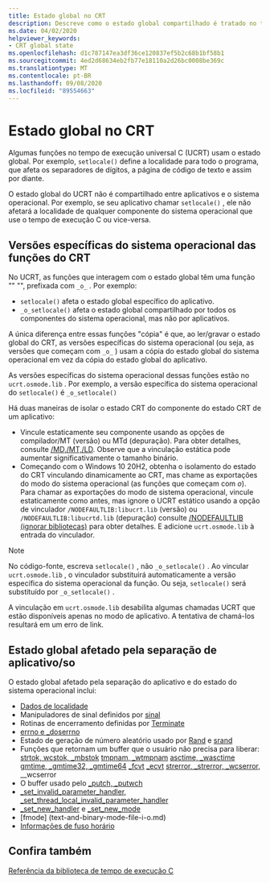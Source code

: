 ```yaml
---
title: Estado global no CRT
description: Descreve como o estado global compartilhado é tratado no tempo de execução universal C.
ms.date: 04/02/2020
helpviewer_keywords:
- CRT global state
ms.openlocfilehash: d1c787147ea3df36ce120837ef5b2c68b1bf58b1
ms.sourcegitcommit: 4ed2d68634eb2fb77e18110a2d26bc0008be369c
ms.translationtype: MT
ms.contentlocale: pt-BR
ms.lasthandoff: 09/08/2020
ms.locfileid: "89554663"
---
```

# <a name="global-state-in-the-crt"></a>Estado global no CRT

Algumas funções no tempo de execução universal C (UCRT) usam o estado global. Por exemplo, `setlocale()` define a localidade para todo o programa, que afeta os separadores de dígitos, a página de código de texto e assim por diante.

O estado global do UCRT não é compartilhado entre aplicativos e o sistema operacional. Por exemplo, se seu aplicativo chamar `setlocale()` , ele não afetará a localidade de qualquer componente do sistema operacional que use o tempo de execução C ou vice-versa.

## <a name="os-specific-versions-of-crt-functions"></a>Versões específicas do sistema operacional das funções do CRT

No UCRT, as funções que interagem com o estado global têm uma função "" "", prefixada com `_o_` . Por exemplo:

- `setlocale()` afeta o estado global específico do aplicativo.
- `_o_setlocale()` afeta o estado global compartilhado por todos os componentes do sistema operacional, mas não por aplicativos.

A única diferença entre essas funções "cópia" é que, ao ler/gravar o estado global do CRT, as versões específicas do sistema operacional (ou seja, as versões que começam com `_o_` ) usam a cópia do estado global do sistema operacional em vez da cópia do estado global do aplicativo.

As versões específicas do sistema operacional dessas funções estão no `ucrt.osmode.lib` . Por exemplo, a versão específica do sistema operacional do `setlocale()` é `_o_setlocale()`

Há duas maneiras de isolar o estado CRT do componente do estado CRT de um aplicativo:

- Vincule estaticamente seu componente usando as opções de compilador/MT (versão) ou MTd (depuração). Para obter detalhes, consulte [/MD,/MT,/LD](../build/reference/md-mt-ld-use-run-time-library.md). Observe que a vinculação estática pode aumentar significativamente o tamanho binário.
- Começando com o Windows 10 20H2, obtenha o isolamento do estado do CRT vinculando dinamicamente ao CRT, mas chame as exportações do modo do sistema operacional (as funções que começam com _o_). Para chamar as exportações do modo de sistema operacional, vincule estaticamente como antes, mas ignore o UCRT estático usando a opção de vinculador `/NODEFAULTLIB:libucrt.lib` (versão) ou `/NODEFAULTLIB:libucrtd.lib` (depuração) consulte [/NODEFAULTLIB (ignorar bibliotecas)](../build/reference/nodefaultlib-ignore-libraries.md) para obter detalhes. E adicione `ucrt.osmode.lib` à entrada do vinculador.

> [!Note]
> No código-fonte, escreva `setlocale()` , não `_o_setlocale()` . Ao vincular `ucrt.osmode.lib` , o vinculador substituirá automaticamente a versão específica do sistema operacional da função. Ou seja, `setlocale()` será substituído por `_o_setlocale()` .

A vinculação em `ucrt.osmode.lib` desabilita algumas chamadas UCRT que estão disponíveis apenas no modo de aplicativo. A tentativa de chamá-los resultará em um erro de link.

## <a name="global-state-affected-by-appos-separation"></a>Estado global afetado pela separação de aplicativo/so

O estado global afetado pela separação do aplicativo e do estado do sistema operacional inclui:

- [Dados de localidade](locale.md)
- Manipuladores de sinal definidos por [sinal](reference/signal.md)
- Rotinas de encerramento definidas por [Terminate](reference/set-terminate-crt.md)
- [errno e _doserrno](errno-doserrno-sys-errlist-and-sys-nerr.md)
- Estado de geração de número aleatório usado por [Rand](reference/rand.md) e [srand](reference/srand.md)
- Funções que retornam um buffer que o usuário não precisa para liberar: [strtok, wcstok, _mbstok](reference/strtok-strtok-l-wcstok-wcstok-l-mbstok-mbstok-l.md) [tmpnam, _wtmpnam](reference/tempnam-wtempnam-tmpnam-wtmpnam.md) [asctime, _wasctime](reference/asctime-wasctime.md) [gmtime, _gmtime32, _gmtime64](reference/gmtime-gmtime32-gmtime64.md) [_fcvt](reference/fcvt.md) [_ecvt](reference/ecvt.md) [strerror, _strerror, _wcserror,](reference/strerror-strerror-wcserror-wcserror.md) __wcserror
- O buffer usado pelo [_putch, _putwch](reference/putch-putwch.md)
- [_set_invalid_parameter_handler, _set_thread_local_invalid_parameter_handler](reference/set-invalid-parameter-handler-set-thread-local-invalid-parameter-handler.md)
- [_set_new_handler](reference/set-new-handler.md) e [_set_new_mode](reference/set-new-mode.md)
- [fmode] (text-and-binary-mode-file-i-o.md)
- [Informações de fuso horário](time-management.md)

## <a name="see-also"></a>Confira também

[Referência da biblioteca de tempo de execução C](c-run-time-library-reference.md)
